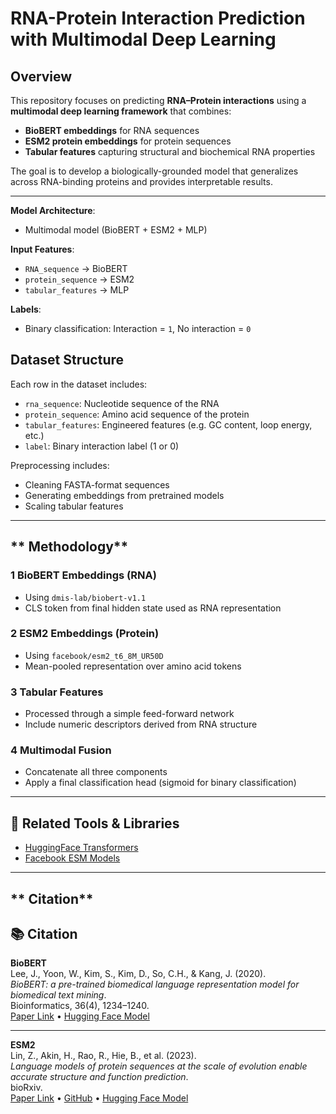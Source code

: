 # RNA-Protein Interaction Prediction with Multimodal Deep Learning

## **Overview**
This repository focuses on predicting **RNA–Protein interactions** using a **multimodal deep learning framework** that combines:

-  **BioBERT embeddings** for RNA sequences  
-  **ESM2 protein embeddings** for protein sequences  
-  **Tabular features** capturing structural and biochemical RNA properties  

The goal is to develop a biologically-grounded model that generalizes across RNA-binding proteins and provides interpretable results.

---



 **Model Architecture**:  
- Multimodal model (BioBERT + ESM2 + MLP)

 **Input Features**:
- `RNA_sequence` → BioBERT  
- `protein_sequence` → ESM2  
- `tabular_features` → MLP  

 **Labels**:  
- Binary classification: Interaction = `1`, No interaction = `0`

## **Dataset Structure**

Each row in the dataset includes:

- `rna_sequence`: Nucleotide sequence of the RNA  
- `protein_sequence`: Amino acid sequence of the protein  
- `tabular_features`: Engineered features (e.g. GC content, loop energy, etc.)  
- `label`: Binary interaction label (1 or 0)

Preprocessing includes:
- Cleaning FASTA-format sequences
- Generating embeddings from pretrained models
- Scaling tabular features

---

## ** Methodology**

### **1️ BioBERT Embeddings (RNA)**
- Using `dmis-lab/biobert-v1.1`
- CLS token from final hidden state used as RNA representation

### **2️ ESM2 Embeddings (Protein)**
- Using `facebook/esm2_t6_8M_UR50D`
- Mean-pooled representation over amino acid tokens

### **3️ Tabular Features**
- Processed through a simple feed-forward network
- Include numeric descriptors derived from RNA structure

### **4️ Multimodal Fusion**
- Concatenate all three components
- Apply a final classification head (sigmoid for binary classification)

---



## **🔗 Related Tools & Libraries**

- [HuggingFace Transformers](https://huggingface.co/)
- [Facebook ESM Models](https://github.com/facebookresearch/esm)

---

## ** Citation**

## 📚 Citation

**BioBERT**  
Lee, J., Yoon, W., Kim, S., Kim, D., So, C.H., & Kang, J. (2020).  
*BioBERT: a pre-trained biomedical language representation model for biomedical text mining*.  
Bioinformatics, 36(4), 1234–1240.  
[Paper Link](https://academic.oup.com/bioinformatics/article/36/4/1234/5566506) • [Hugging Face Model](https://huggingface.co/dmis-lab/biobert-v1.1)

---

**ESM2**  
Lin, Z., Akin, H., Rao, R., Hie, B., et al. (2023).  
*Language models of protein sequences at the scale of evolution enable accurate structure and function prediction*.  
bioRxiv.  
[Paper Link](https://www.biorxiv.org/content/10.1101/2022.07.20.500902v2) • [GitHub](https://github.com/facebookresearch/esm) • [Hugging Face Model](https://huggingface.co/facebook/esm2_t6_8M_UR50D)

